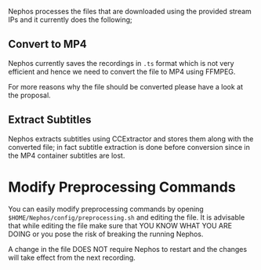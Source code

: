 Nephos processes the files that are downloaded using the provided stream IPs and it currently does the following;

## Convert to MP4
Nephos currently saves the recordings in `.ts` format which is not very efficient and hence we need to convert the file to MP4 using FFMPEG.

For more reasons why the file should be converted please have a look at the proposal.

## Extract Subtitles
Nephos extracts subtitles using CCExtractor and stores them along with the converted file; in fact subtitle extraction is done before conversion since in the MP4 container subtitles are lost.

# Modify Preprocessing Commands
You can easily modify preprocessing commands by opening `$HOME/Nephos/config/preprocessing.sh` and editing the file. It is advisable that while editing the file make sure that YOU KNOW WHAT YOU ARE DOING or you pose the risk of breaking the running Nephos.

A change in the file DOES NOT require Nephos to restart and the changes will take effect from the next recording.
